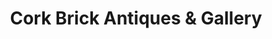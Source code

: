---
title: "Cork Brick Antiques & Gallery"
url: /bungay/cork-brick-antiques-and-gallery/
shop: antiques
---